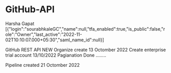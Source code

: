 # GitHub-API
Harsha Gapat
[{"login":"sourabhkaleGC","name":null,"tfa_enabled":true,"is_public":false,"role":"Owner","last_active":"2022-11-02T10:10:07.000+05:30","saml_name_id":null}]



GitHub REST API NEW Organize create 13 Octomber 2022 Create enterprise trial account 13/10/2022 Pagianation Done ........

Pipeline created 21 Octomber 2022
